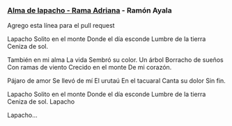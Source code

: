### [Alma de lapacho - Rama Adriana](https://www.youtube.com/watch?v=i-mwsUGBzI4) - Ramón Ayala
Agrego esta línea para el pull request

Lapacho
Solito en el monte
Donde el día esconde
Lumbre de la tierra
Ceniza de sol.

También en mi alma
La vida
Sembró su color.
Un árbol
Borracho de sueños
Con ramas de viento
Crecido en el monte
De mi corazón.

Pájaro de amor
Se llevó de mí
El urutaú
En el tacuaral
Canta su dolor
Sin fin.

Lapacho
Solito en el monte
Donde el día esconde
Lumbre de la tierra
Ceniza de sol.
Lapacho

Lapacho...

